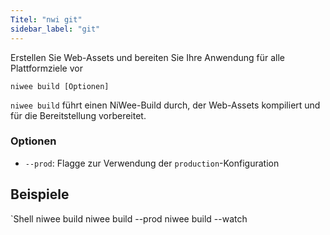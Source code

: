 ```yaml
---
Titel: "nwi git"
sidebar_label: "git"
---
```


Erstellen Sie Web-Assets und bereiten Sie Ihre Anwendung für alle Plattformziele vor

```shell
niwee build [Optionen]
```

`niwee build` führt einen NiWee-Build durch, der Web-Assets kompiliert und für die Bereitstellung vorbereitet.

### Optionen

 - `--prod`: Flagge zur Verwendung der `production`-Konfiguration
      

## Beispiele

`Shell
niwee build
niwee build --prod
niwee build --watch
```